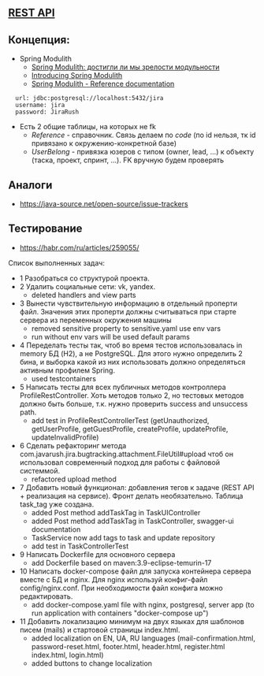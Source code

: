 ## [REST API](http://localhost:8080/doc)

## Концепция:

- Spring Modulith
    - [Spring Modulith: достигли ли мы зрелости модульности](https://habr.com/ru/post/701984/)
    - [Introducing Spring Modulith](https://spring.io/blog/2022/10/21/introducing-spring-modulith)
    - [Spring Modulith - Reference documentation](https://docs.spring.io/spring-modulith/docs/current-SNAPSHOT/reference/html/)

```
  url: jdbc:postgresql://localhost:5432/jira
  username: jira
  password: JiraRush
```

- Есть 2 общие таблицы, на которых не fk
    - _Reference_ - справочник. Связь делаем по _code_ (по id нельзя, тк id привязано к окружению-конкретной базе)
    - _UserBelong_ - привязка юзеров с типом (owner, lead, ...) к объекту (таска, проект, спринт, ...). FK вручную будем
      проверять

## Аналоги

- https://java-source.net/open-source/issue-trackers

## Тестирование

- https://habr.com/ru/articles/259055/

Список выполненных задач:

- 1 Разобраться со структурой проекта.
- 2 Удалить социальные сети: vk, yandex.
    - deleted handlers and view parts
- 3 Вынести чувствительную информацию в отдельный проперти файл.
  Значения этих проперти должны считываться при старте сервера из переменных окружения машины
    - removed sensitive property to sensitive.yaml use env vars
    - run without env vars will be used default params
- 4 Переделать тесты так, чтоб во время тестов использовалась in memory БД (H2), а не PostgreSQL. Для этого нужно
  определить 2 бина, и выборка какой из них использовать должно определяться активным профилем Spring. 
    - used testcontainers
- 5 Написать тесты для всех публичных методов контроллера ProfileRestController. Хоть методов только 2, но тестовых методов должно быть больше, т.к. нужно проверить success and unsuccess path.
    - add test in ProfileRestControllerTest (getUnauthorized, getUserProfile, getGuestProfile, createProfile, updateProfile, updateInvalidProfile)
- 6 Сделать рефакторинг метода com.javarush.jira.bugtracking.attachment.FileUtil#upload чтоб он использовал современный
  подход для работы с файловой системмой.
    - refactored upload method
- 7 Добавить новый функционал: добавления тегов к задаче (REST API + реализация на сервисе). Фронт делать необязательно.
  Таблица task_tag уже создана.
    - added Post method addTaskTag in TaskUIController
    - added Post method addTaskTag in TaskController, swagger-ui documentation
    - TaskService now add tags to task and update repository
    - add test in TaskControllerTest
- 9 Написать Dockerfile для основного сервера
    - add Dockerfile based on maven:3.9-eclipse-temurin-17
- 10 Написать docker-compose файл для запуска контейнера сервера вместе с БД и nginx. Для nginx используй конфиг-файл config/nginx.conf. При необходимости файл конфига можно редактировать.
    - add docker-compose.yaml file with nginx, postgresql, server app (to run application with containers "docker-compose up")
- 11 Добавить локализацию минимум на двух языках для шаблонов писем (mails) и стартовой страницы index.html.
    - added localization on EN, UA, RU languages (mail-confirmation.html, password-reset.html, footer.html, header.html, register.html index.html, login.html)
    - added buttons to change localization

